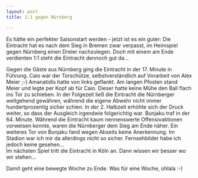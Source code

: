 ```yaml
---
layout: post
title: 1:1 gegen Nürnberg

---
```


Es hätte ein perfekter Saisonstart werden - jetzt ist es ein guter: Die Eintracht hat es nach dem Sieg in Bremen zwar verpasst, im Heimspiel gegen Nürnberg einen Dreier nachzulegen. Doch mit einem am Ende verdienten 1:1 steht die Eintracht dennoch gut da...

Gegen die Gäste aus Nürnberg ging die Eintracht in der 17. Minute in Führung. Caio war der Torschütze, selbstverständlich auf Vorarbeit von Alex Meier ;-) Amanatidis hatte von links geflankt. Am langen Pfosten stand Meier und legte per Kopf ab für Caio. Dieser hatte keine Mühe den Ball flach ins Tor zu schieben. In der Folgezeit ließ die Eintracht die Nürnberger weitgehend gewähren, während die eigene Abwehr nicht immer hundertprozentig sicher schien. In der 2. Halbzeit erhöhte sich der Druck weiter, so dass der Ausgleich irgendwie folgerichtig war. Bunjaku traf in der 64. Minute. Während die Eintracht kaum nennenswerte Offensivaktionen vorweisen konnte, waren die Nürnberger dem Sieg am Ende näher. Ein weiteres Tor von Bunjaku fand wegen Abseits keine Anerkennung. Im Stadion war ich mir da allerdings nicht so sicher. Fernsehbilder habe ich jedoch keine gesehen...  
Im nächsten Spiel tritt die Eintracht in Köln an. Dann wissen wir besser wo wir stehen...

Damit geht eine bewegte Woche zu Ende. Was für eine Woche, ohlala :-)
